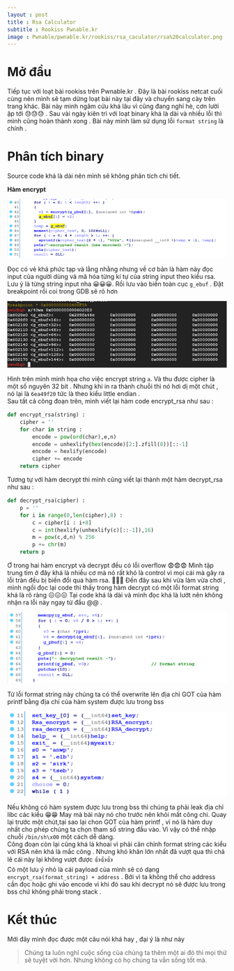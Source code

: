 ```yaml
---
layout : post 
title : Rsa Calculator 
subtitle : Rookiss Pwnable.kr 
image : Pwnable/pwnable.kr/rookiss/rsa_caculator/rsa%20calculator.png
--- 
```


# Mở đầu
Tiếp tục với loạt bài rookiss trên Pwnable.kr . Đây là bài rookiss netcat cuối cùng nên mình sẽ tạm dừng loạt bài này tại đây và chuyển sang cày trên trang khác. Bài này mình ngâm cứu khá lâu vì cũng đang nghỉ hè, cơn lười ập tới 😓😓😓 . Sau vài ngày kiên trì với loạt binary khá là dài và nhiều lỗi thì mình cũng hoàn thành xong . Bài này mình làm sử dụng lỗi ```format string``` là chính . 

# Phân tích binary  
Source code khá là dài nên mình sẽ không phân tích chi tiết.  

**Hàm encrypt**

![hinh3](/Pwnable/pwnable.kr/rookiss/rsa_caculator/hinh3.PNG)  

Đọc có vẻ khá phức tạp và lằng nhằng nhưng về cơ bản là hàm này đọc input của người dùng và mã hóa từng kí tự của string input theo kiểu rsa.
Lưu ý là từng string input nha 😀😀😀. Rồi lưu vào biến toàn cục ```g_ebuf``` . Đặt breakpoint rồi coi trong GDB sẽ rõ hơn  

![hinh4](/Pwnable/pwnable.kr/rookiss/rsa_caculator/hinh4.PNG)  

Hình trên mình minh họa cho việc encrypt string ```a```. Và thu được cipher là một số nguyên 32 bit . Nhưng khi in ra thành chuỗi thì nó hơi dị một chút , nó lại là ```6ea49f20``` tức là theo kiểu little endian .  
Sau tất cả công đoạn trên, mình viết lại hàm code encrypt_rsa như sau  :  

```python 
def encrypt_rsa(string) : 
    cipher = '' 
    for char in string : 
        encode = pow(ord(char),e,n) 
        encode = unhexlify(hex(encode)[2:].zfill(8))[::-1] 
        encode = hexlify(encode) 
        cipher += encode 
    return cipher 
```

Tương tự với hàm decrypt thì mình cũng viết lại thành một hàm decrypt_rsa như sau :  

```python 
def decrypt_rsa(cipher) : 
    p = '' 
    for i in range(0,len(cipher),8) : 
        c = cipher[i : i+8]
        c = int(hexlify(unhexlify(c)[::-1]),16) 
        m = pow(c,d,n) % 256 
        p += chr(m) 
    return p
```   
Ơ trong hai hàm encrypt và decrypt đều có lỗi overflow 😨😨😨 Mình tập trung tìm ở đây khá là nhiều cơ mà nó rất khó là control vì mọi cái mà
gây ra lỗi tràn đều bị biến đổi qua hàm rsa. 😬😬😬 Đến đây sau khi vừa làm vừa chơi , mình ngồi đọc lại code thì thấy trong hàm decrypt có
một lỗi format string khá là rõ ràng 😖😖😖 Tại code khá là dài và mình đọc khá là lướt nên không nhận ra lỗi này ngay từ đầu @@ . 

![hinh2](/Pwnable/pwnable.kr/rookiss/rsa_caculator/hinh1.PNG)  

Từ lỗi format string này chúng ta có thể overwrite lên địa chỉ GOT của hàm printf bằng địa chỉ của hàm system được lưu trong bss  

![hinh2](/Pwnable/pwnable.kr/rookiss/rsa_caculator/hinh2.PNG)  

Nếu không có hàm system được lưu trong bss thì chúng ta phải leak địa chỉ libc các kiểu 😁😁 May mà bài này nó cho trước nên khỏi mất công chi.
Quay lại trước một chút,tại sao lại chon GOT của hàm printf , vì nó là hàm duy nhất cho phép chúng ta chọn tham số string đầu vào. Vì vậy 
có thể nhập chuỗi ```/bin/sh\x00``` một cách dễ dàng.  
Công đoạn còn lại cũng khá là khoai vì phải căn chỉnh format string các kiểu với RSA nên khá là mắc công . Nhưng khó khăn lớn nhất đã vượt qua thì chả lẽ cái này lại không vượt được 👍👍👍   
Có một lưu ý nhỏ là cái payload của mình sẽ có dạng ```encrypt_rsa(format_string) + address``` . Bởi vì ta không thể cho address cần đọc hoặc ghi vào encode vì khi đó sau khi decrypt nó sẽ được lưu trong bss chứ không phải trong stack . 

# Kết thúc  
Mới đây mình đọc được một câu nói khá hay , đại ý là như này  
> Chúng ta luôn nghĩ cuộc sống của chúng ta thêm một ai đó thì mọi thứ sẽ tuyệt vời hơn. Nhưng không có họ chúng ta vẫn sống tốt mà. 
